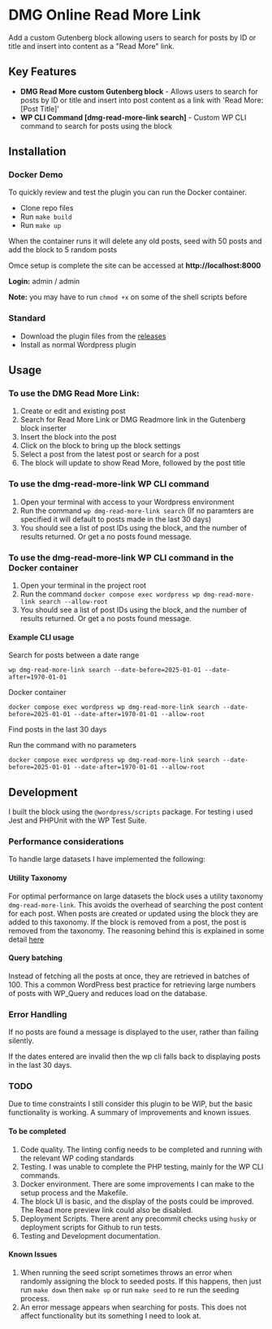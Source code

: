 # DMG Online Read More Link

Add a custom Gutenberg block allowing users to search for posts by ID or title and insert into content as a "Read More" link.

## Key Features

- **DMG Read More custom Gutenberg block** - Allows users to search for posts by ID or title and insert into post content as a link with 'Read More: [Post Title]'
- **WP CLI Command [dmg-read-more-link search]** - Custom WP CLI command to search for posts using the block

## Installation


### Docker Demo

To quickly review and test the plugin you can run the Docker container. 

- Clone repo files
- Run ```make build```
- Run ```make up```

When the container runs it will delete any old posts, seed with 50 posts and add the block to 5 random posts

Omce setup is complete the site can be accessed at **http://localhost:8000**

**Login:** admin / admin

**Note:** you may have to run ```chmod +x``` on some of the shell scripts before

### Standard

- Download the plugin files from the  [releases](https://github.com/addaeabeng/dmg-read-more-link/releases/tag/v0.1.0-alpha)
- Install as normal Wordpress plugin

## Usage

### To use the **DMG Read More Link**:

1. Create or edit and existing post
2. Search for Read More Link or DMG Readmore link in the Gutenberg block inserter
3. Insert the block into the post
4. Click on the block to bring up the block settings
5. Select a post from the latest post or search for a post
6. The block will update to show Read More, followed by the post title

### To use the **dmg-read-more-link** WP CLI command 

1. Open your terminal with access to your Wordpress environment
2. Run the command ```wp dmg-read-more-link search``` (If no paramters are specified it will default to posts made in the last 30 days)
3. You should see a list of post IDs using the block, and the number of results returned. Or get a no posts found message.

### To use the **dmg-read-more-link** WP CLI command in the Docker container

1. Open your terminal in the project root
2. Run the command ```docker compose exec wordpress wp dmg-read-more-link search --allow-root```
3. You should see a list of post IDs using the block, and the number of results returned. Or get a no posts found message.

#### Example CLI usage

Search for posts between a date range

```wp dmg-read-more-link search --date-before=2025-01-01 --date-after=1970-01-01```

Docker container

```docker compose exec wordpress wp dmg-read-more-link search --date-before=2025-01-01 --date-after=1970-01-01 --allow-root```

Find posts in the last 30 days

Run the command with no parameters

```docker compose exec wordpress wp dmg-read-more-link search --date-before=2025-01-01 --date-after=1970-01-01 --allow-root```

## Development

I built the block using the ```@wordpress/scripts``` package. For testing i used Jest and PHPUnit with the WP Test Suite.

### Performance considerations

To handle large datasets I have implemented the following:

#### Utility Taxonomy

For optimal performance on large datasets the block uses a utility taxonomy ```dmg-read-more-link```. This avoids the overhead of searching the post content for each post. When posts are created or updated using the block they are added to this taxonomy. If the block is removed from a post, the post is removed from the taxonomy. The reasoning behind this is explained in some detail [here](https://tomjn.com/2018/03/16/utility-taxonomies/)

#### Query batching

Instead of fetching all the posts at once, they are retrieved in batches of 100. This a common WordPress best practice for retrieving large numbers of posts with WP_Query and reduces load on the database. 

### Error Handling

If no posts are found a message is displayed to the user, rather than failing silently.

If the dates entered are invalid then the wp cli falls back to displaying posts in the last 30 days.

### TODO

Due to time constraints I still consider this plugin to be WIP, but the basic functionality is working. A summary of improvements and known issues.

#### To be completed

1. Code quality. The linting config needs to be completed and running with the relevant WP coding standards
2. Testing. I was unable to complete the PHP testing, mainly for the WP CLI commands. 
3. Docker environment. There are some improvements I can make to the setup process and the Makefile.
4. The block UI is basic, and the display of the posts could be improved. The Read more preview link could also be disabled.
5. Deployment Scripts. There arent any precommit checks using ```husky``` or deployment scripts for Github to run tests. 
6. Testing and Development documentation.

#### Known Issues
1. When running the seed script sometimes throws an error when randomly assigning the block to seeded posts. If this happens, then just run ```make down``` then ```make up``` or run ```make seed``` to re run the seeding process.
2. An error message appears when searching for posts. This does not affect functionality but its something I need to look at.










